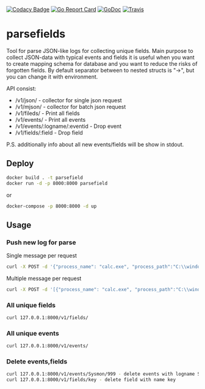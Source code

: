 [![Codacy Badge](https://api.codacy.com/project/badge/Grade/dc9f7432a97a4d5296045487e1db44f1)](https://app.codacy.com/app/MonaxGT/parsefields?utm_source=github.com&utm_medium=referral&utm_content=MonaxGT/parsefields&utm_campaign=Badge_Grade_Dashboard)
[![Go Report Card](https://goreportcard.com/badge/github.com/MonaxGT/parsefields)](https://goreportcard.com/report/github.com/MonaxGT/parsefields)
[![GoDoc](https://godoc.org/github.com/MonaxGT/parsefields?status.png)](https://godoc.org/github.com/MonaxGT/parsefields)
[![Travis](https://travis-ci.org/MonaxGT/parsefields.svg?branch=master)](https://travis-ci.org/MonaxGT/parsefields)

# parsefields

Tool for parse JSON-like logs for collecting unique fields. Main purpose to collect JSON-data with typical events and fields it is useful when you want to create mapping schema for database and you want to reduce the risks of forgotten fields. 
By default separator between to nested structs is "->", but you can change it with environment.

API consist:

-  /v1/json/   - collector for single json request
-  /v1/mjson/  - collector for batch json request
-  /v1/fileds/ - Print all fields 
-  /v1/events/ - Print all events
-  /v1/events/:logname/:eventid - Drop event
-  /v1/fields/:field - Drop field

P.S. additionally info about all new events/fields will be show in stdout.

## Deploy

```sh
docker build . -t parsefield
docker run -d -p 8000:8000 parsefield
```

or 

```sh
docker-compose -p 8000:8000 -d up 
```

## Usage

### Push new log for parse

Single message per request

```sh
curl -X POST -d '{"process_name": "calc.exe", "process_path":"C:\\windows\\system32"}'  127.0.0.1:8000/v1/json/
```

Multiple message per request 

```sh
curl -X POST -d '[{"process_name": "calc.exe", "process_path":"C:\\windows\\system32"},{"process_image": "calc.exe", "process_path":"C:\\windows\\system32"},{"pid":"1"}]'  127.0.0.1:8000/v1/mjson/
```

### All unique fields

```sh
curl 127.0.0.1:8000/v1/fields/
```

### All unique events

```sh
curl 127.0.0.1:8000/v1/events/
```

### Delete events,fields

```sh
curl 127.0.0.1:8000/v1/events/Sysmon/999 - delete events with logname Sysmon and eventId 999
curl 127.0.0.1:8000/v1/fields/key - delete field with name key
```
